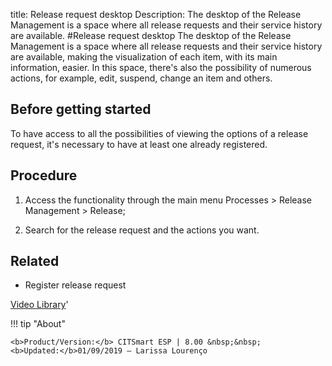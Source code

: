 title: Release request desktop
Description: The desktop of the Release Management is a space where all release requests and their service history are available.
#Release request desktop
The desktop of the Release Management is a space where all release requests and their service history are available, making the visualization of each item, with its main information, easier. In this space, there's also the possibility of numerous actions, for example, edit, suspend, change an item and others.

Before getting started
--------------------------

To have access to all the possibilities of viewing the options of a release
request, it's necessary to have at least one already registered.

Procedure
-------------

1.  Access the functionality through the main menu Processes \> Release
    Management \> Release;

2.  Search for the release request and the actions you want.

Related
-----------

-   Register release request

<i class='fa fa-youtube-play  fa-2x' style='color:#97ce17;vertical-align: middle;'> </i> [Video Library](https://www.youtube.com/playlist?list=PLB5qK2uzf2RMA1W1Js4-lPEDUDUJJ_rUa)'

!!! tip "About"

    <b>Product/Version:</b> CITSmart ESP | 8.00 &nbsp;&nbsp;
    <b>Updated:</b>01/09/2019 – Larissa Lourenço
